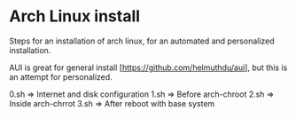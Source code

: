 Arch Linux install
=========

Steps for an installation of arch linux, for an automated and personalized installation.

AUI is great for general install [https://github.com/helmuthdu/aui], but this is an attempt for personalized. 

0.sh => Internet and disk configuration 
1.sh => Before arch-chroot 
2.sh => Inside arch-chrrot 
3.sh => After reboot with base system
